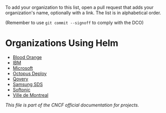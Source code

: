  To add your organization to this list, open a pull request that adds your
 organization's name, optionally with a link. The list is in alphabetical order.

 (Remember to use `git commit --signoff` to comply with the DCO)

# Organizations Using Helm

- [Blood Orange](https://bloodorange.io)
- [IBM](https://www.ibm.com)
- [Microsoft](https://microsoft.com)
- [Octopus Deploy](https://octopus.com/)
- [Qovery](https://www.qovery.com/)
- [Samsung SDS](https://www.samsungsds.com/)
- [Softonic](https://hello.softonic.com/)
- [Ville de Montreal](https://montreal.ca)

_This file is part of the CNCF official documentation for projects._
